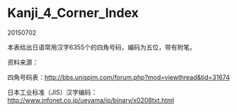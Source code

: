 # Kanji_4_Corner_Index

20150702

本表给出日语常用汉字6355个的四角号码，编码为五位，带有附笔。

资料来源：

  四角号码表：http://bbs.unispim.com/forum.php?mod=viewthread&tid=31674
  
  日本工业标准（JIS）汉字编码：http://www.infonet.co.jp/ueyama/ip/binary/x0208txt.html


